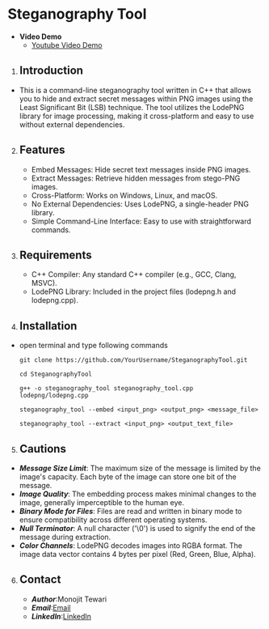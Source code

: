 # Steganography Tool

- **Video Demo**
    - [Youtube Video Demo](https://youtu.be/f2q6TpkgXCY)
1. ## Introduction

- This is a command-line steganography tool written in C++ that allows you to hide and extract secret messages within PNG images using the Least Significant Bit (LSB) technique. The tool utilizes the LodePNG library for image processing, making it cross-platform and easy to use without external dependencies.

2. ## Features

    - Embed Messages: Hide secret text messages inside PNG images.
    - Extract Messages: Retrieve hidden messages from stego-PNG images.
    - Cross-Platform: Works on Windows, Linux, and macOS.
    - No External Dependencies: Uses LodePNG, a single-header PNG library.
    - Simple Command-Line Interface: Easy to use with straightforward commands.

3. ## Requirements
    - C++ Compiler: Any standard C++ compiler (e.g., GCC, Clang, MSVC).
    - LodePNG Library: Included in the project files (lodepng.h and lodepng.cpp).

4. ## Installation
- open terminal and type following commands
    ```
    git clone https://github.com/YourUsername/SteganographyTool.git
    ```

    ```
    cd SteganographyTool
    ```
    ```
    g++ -o steganography_tool steganography_tool.cpp lodepng/lodepng.cpp
    ```
    ```
    steganography_tool --embed <input_png> <output_png> <message_file>
    ```
    ```
    steganography_tool --extract <input_png> <output_text_file>
    ```

5. ## Cautions
- ***Message Size Limit***: The maximum size of the message is limited by the image's capacity. Each byte of the image can store one bit of the message.
- ***Image Quality***: The embedding process makes minimal changes to the image, generally imperceptible to the human eye.
- ***Binary Mode for Files***: Files are read and written in binary mode to ensure compatibility across different operating systems.
- ***Null Terminator***: A null character ('\0') is used to signify the end of the message during extraction.
- ***Color Channels***: LodePNG decodes images into RGBA format. The image data vector contains 4 bytes per pixel (Red, Green, Blue, Alpha).

6. ## Contact
    - ***Author***:Monojit Tewari
    - ***Email***:[Email](tewarimonojit@gmail.com)
    - ***LinkedIn***:[LinkedIn](https://www.linkedin.com/in/monojit-tewari)
